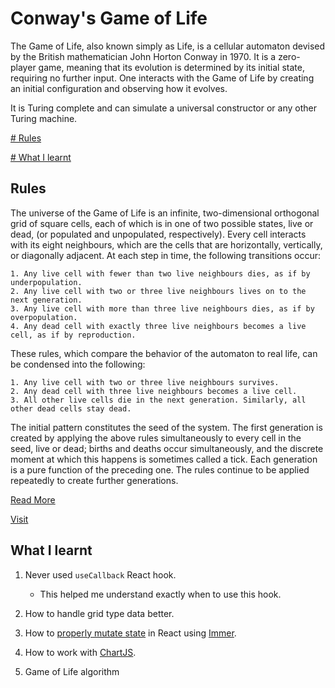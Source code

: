 # Conway's Game of Life

The Game of Life, also known simply as Life, is a cellular automaton devised by the British mathematician John Horton Conway in 1970. 
It is a zero-player game, meaning that its evolution is determined by its initial state, requiring no further input. 
One interacts with the Game of Life by creating an initial configuration and observing how it evolves. 

It is Turing complete and can simulate a universal constructor or any other Turing machine.

[# Rules](#rules)

[# What I learnt](#what-i-learnt)

## Rules

The universe of the Game of Life is an infinite, two-dimensional orthogonal grid of square cells, each of which is in one of two possible states, live or dead, (or populated and unpopulated, respectively). Every cell interacts with its eight neighbours, which are the cells that are horizontally, vertically, or diagonally adjacent. At each step in time, the following transitions occur:
```
1. Any live cell with fewer than two live neighbours dies, as if by underpopulation.
2. Any live cell with two or three live neighbours lives on to the next generation.
3. Any live cell with more than three live neighbours dies, as if by overpopulation.
4. Any dead cell with exactly three live neighbours becomes a live cell, as if by reproduction.
```

These rules, which compare the behavior of the automaton to real life, can be condensed into the following:
```
1. Any live cell with two or three live neighbours survives.
2. Any dead cell with three live neighbours becomes a live cell.
3. All other live cells die in the next generation. Similarly, all other dead cells stay dead.
```   
      
The initial pattern constitutes the seed of the system. The first generation is created by applying the above rules simultaneously to every cell in the seed, live or dead; births and deaths occur simultaneously, and the discrete moment at which this happens is sometimes called a tick. Each generation is a pure function of the preceding one. The rules continue to be applied repeatedly to create further generations.


[Read More](https://en.wikipedia.org/wiki/Conway%27s_Game_of_Life)

[Visit](https://ninjaasmoke.github.io/game-of-life/)

## What I learnt

1. Never used ```useCallback``` React hook.

   * This helped me understand exactly when to use this hook.

2. How to handle grid type data better.
3. How to [properly mutate state](https://github.com/ninjaasmoke/game-of-life/blob/f7ca49f5e3a25c6907556770e38934730f989492/src/App.tsx#L38) in React using [Immer](https://www.npmjs.com/package/immer).
4. How to work with [ChartJS](https://www.chartjs.org/).
5. Game of Life algorithm

